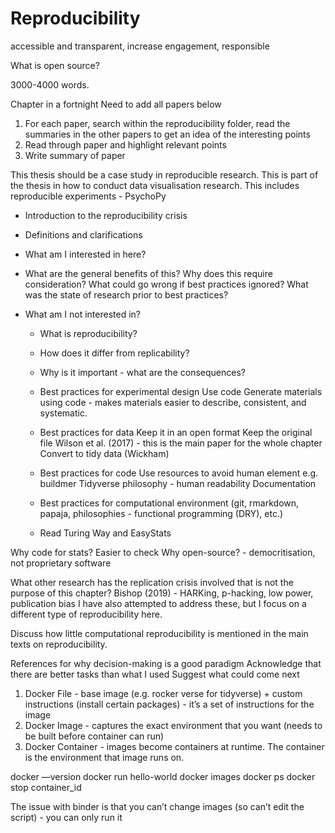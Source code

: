 # Reproducibility

accessible and transparent, increase engagement, responsible

What is open source?

3000-4000 words. 

Chapter in a fortnight
Need to add all papers below
1. For each paper, search within the reproducibility folder, read the summaries in the other papers to get an idea of the interesting points
2. Read through paper and highlight relevant points
3. Write summary of paper

This thesis should be a case study in reproducible research. This is part of the thesis in how to conduct data visualisation research. 
This includes reproducible experiments - PsychoPy

* Introduction to the reproducibility crisis
* Definitions and clarifications
* What am I interested in here?
* What are the general benefits of this? Why does this require consideration? What could go wrong if best practices ignored? What was the state of research prior to best practices?
* What am I not interested in? 

  * What is reproducibility?
  * How does it differ from replicability?
  * Why is it important - what are the consequences?
  * Best practices for experimental design
Use code
Generate materials using code - makes materials easier to describe, consistent, and systematic. 
  * Best practices for data
Keep it in an open format
Keep the original file
Wilson et al. (2017) - this is the main paper for the whole chapter
Convert to tidy data (Wickham)
  * Best practices for code
Use resources to avoid human element e.g. buildmer
Tidyverse philosophy - human readability
Documentation
  * Best practices for computational environment
(git, rmarkdown, papaja, philosophies - functional programming (DRY), etc.) 

  * Read Turing Way and EasyStats

Why code for stats?
Easier to check
Why open-source? - democritisation, not proprietary software


What other research has the replication crisis involved that is not the purpose of this chapter?
Bishop (2019) - HARKing, p-hacking, low power, publication bias
I have also attempted to address these, but I focus on a different type of reproducibility here.

Discuss how little computational reproducibility is mentioned in the main texts on reproducibility. 


References for why decision-making is a good paradigm
Acknowledge that there are better tasks than what I used
Suggest what could come next

1. Docker File - base image  (e.g. rocker verse for tidyverse) + custom instructions (install certain packages) - it’s a set of instructions for the image
2. Docker Image - captures the exact environment that you want (needs to be built before container can run)
3. Docker Container - images become containers at runtime. The container is the environment that image runs on.

docker —version
docker run hello-world
docker images
docker ps
docker stop container_id 

The issue with binder is that you can’t change images (so can’t edit the script) - you can only run it
